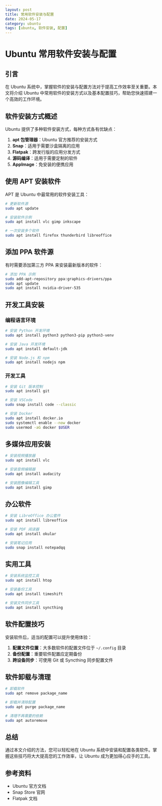```yaml
---
layout: post
title: 常用软件安装与配置
date: 2024-05-17
category: ubuntu
tags: [ubuntu, 软件安装, 配置]
---
```


# Ubuntu 常用软件安装与配置

## 引言

在 Ubuntu 系统中，掌握软件的安装与配置方法对于提高工作效率至关重要。本文将介绍 Ubuntu 中常用软件的安装方式以及基本配置技巧，帮助您快速搭建一个高效的工作环境。

## 软件安装方式概述

Ubuntu 提供了多种软件安装方式，每种方式各有优缺点：

1. **apt 包管理器**：Ubuntu 官方推荐的安装方式
2. **Snap**：适用于需要沙盒隔离的应用
3. **Flatpak**：跨发行版的应用分发方式
4. **源码编译**：适用于需要定制的软件
5. **AppImage**：免安装的便携应用

## 使用 APT 安装软件

APT 是 Ubuntu 中最常用的软件安装工具：

```bash
# 更新软件源
sudo apt update

# 安装软件示例
sudo apt install vlc gimp inkscape

# 一次安装多个软件
sudo apt install firefox thunderbird libreoffice
```

## 添加 PPA 软件源

有时需要添加第三方 PPA 来安装最新版本的软件：

```bash
# 添加 PPA 示例
sudo add-apt-repository ppa:graphics-drivers/ppa
sudo apt update
sudo apt install nvidia-driver-535
```

## 开发工具安装

### 编程语言环境

```bash
# 安装 Python 开发环境
sudo apt install python3 python3-pip python3-venv

# 安装 Java 开发环境
sudo apt install default-jdk

# 安装 Node.js 和 npm
sudo apt install nodejs npm
```

### 开发工具

```bash
# 安装 Git 版本控制
sudo apt install git

# 安装 VSCode
sudo snap install code --classic

# 安装 Docker
sudo apt install docker.io
sudo systemctl enable --now docker
sudo usermod -aG docker $USER
```

## 多媒体应用安装

```bash
# 安装视频播放器
sudo apt install vlc

# 安装音频编辑器
sudo apt install audacity

# 安装图像编辑工具
sudo apt install gimp
```

## 办公软件

```bash
# 安装 LibreOffice 办公套件
sudo apt install libreoffice

# 安装 PDF 阅读器
sudo apt install okular

# 安装笔记应用
sudo snap install notepadqq
```

## 实用工具

```bash
# 安装系统监控工具
sudo apt install htop

# 安装备份工具
sudo apt install timeshift

# 安装文件同步工具
sudo apt install syncthing
```

## 软件配置技巧

安装软件后，适当的配置可以提升使用体验：

1. **配置文件位置**：大多数软件的配置文件位于 `~/.config` 目录
2. **备份配置**：重要软件配置应定期备份
3. **跨设备同步**：可使用 Git 或 Syncthing 同步配置文件

## 软件卸载与清理

```bash
# 卸载软件
sudo apt remove package_name

# 卸载并清除配置
sudo apt purge package_name

# 清理不再需要的依赖
sudo apt autoremove
```

## 总结

通过本文介绍的方法，您可以轻松地在 Ubuntu 系统中安装和配置各类软件。掌握这些技巧将大大提高您的工作效率，让 Ubuntu 成为更加得心应手的工具。

## 参考资料

- Ubuntu 官方文档
- Snap Store 官网
- Flatpak 文档 